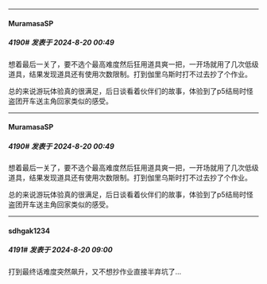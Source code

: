 ﻿
*****

####  MuramasaSP  
##### 4190#       发表于 2024-8-20 00:49

想着最后一关了，要不选个最高难度然后狂用道具爽一把，一开场就用了几次低级道具，结果发现道具还有使用次数限制。打到伽里乌斯时打不过去抄了个作业。

总的来说游玩体验真的很满足，后日谈看着伙伴们的故事，体验到了p5结局时怪盗团开车送主角回家类似的感受。


*****

####  MuramasaSP  
##### 4190#       发表于 2024-8-20 00:49

想着最后一关了，要不选个最高难度然后狂用道具爽一把，一开场就用了几次低级道具，结果发现道具还有使用次数限制。打到伽里乌斯时打不过去抄了个作业。

总的来说游玩体验真的很满足，后日谈看着伙伴们的故事，体验到了p5结局时怪盗团开车送主角回家类似的感受。


*****

####  sdhgak1234  
##### 4191#       发表于 2024-8-20 09:00

打到最终话难度突然飙升，又不想抄作业直接半弃坑了...

